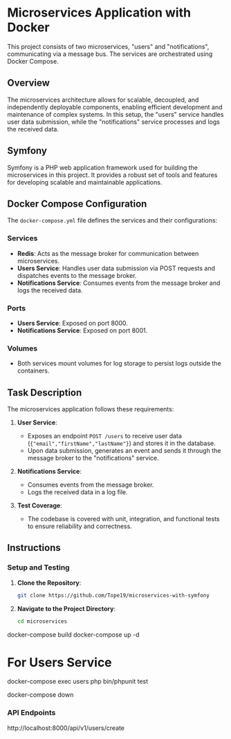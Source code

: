 # Microservices Application with Docker

This project consists of two microservices, "users" and "notifications", communicating via a message bus. The services are orchestrated using Docker Compose.

## Overview

The microservices architecture allows for scalable, decoupled, and independently deployable components, enabling efficient development and maintenance of complex systems. In this setup, the "users" service handles user data submission, while the "notifications" service processes and logs the received data.

## Symfony

Symfony is a PHP web application framework used for building the microservices in this project. It provides a robust set of tools and features for developing scalable and maintainable applications.

## Docker Compose Configuration

The `docker-compose.yml` file defines the services and their configurations:

### Services

- **Redis**: Acts as the message broker for communication between microservices.
- **Users Service**: Handles user data submission via POST requests and dispatches events to the message broker.
- **Notifications Service**: Consumes events from the message broker and logs the received data.

### Ports

- **Users Service**: Exposed on port 8000.
- **Notifications Service**: Exposed on port 8001.

### Volumes

- Both services mount volumes for log storage to persist logs outside the containers.

## Task Description

The microservices application follows these requirements:

1. **User Service**:
    - Exposes an endpoint `POST /users` to receive user data (`{"email","firstName","lastName"}`) and stores it in the database.
    - Upon data submission, generates an event and sends it through the message broker to the "notifications" service.

2. **Notifications Service**:
    - Consumes events from the message broker.
    - Logs the received data in a log file.

3. **Test Coverage**:
    - The codebase is covered with unit, integration, and functional tests to ensure reliability and correctness.

## Instructions

### Setup and Testing

1. **Clone the Repository**:
   ```bash
   git clone https://github.com/Tope19/microservices-with-symfony

2. **Navigate to the Project Directory**:
   ```bash
   cd microservices

docker-compose build
docker-compose up -d

# For Users Service
docker-compose exec users php bin/phpunit test



docker-compose down

### API Endpoints
http://localhost:8000/api/v1/users/create
